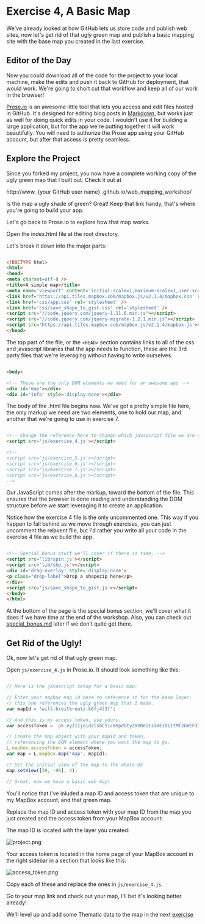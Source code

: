 # Exercise 4, A Basic Map

We've already looked at how GitHub lets us store code and publish web sites, now let's get rid of that ugly green map and publish a basic mapping site with the base map you created in the last exercise.

## Editor of the Day

Now you could download all of the code for the project to your local machine, make the edits and push it back to GitHub for deployment, that would work.  We're going to short cut that workflow and keep all of our work in the browser!

[Prose.io](http://www.prose.io) is an awesome little tool that lets you access and edit files hosted in GitHub.  It's designed for editing blog posts in [Markdown](https://en.wikipedia.org/wiki/Markdown), but works just as well for doing quick edits in your code.  I wouldn't use it for building a large application, but for the app we're putting together it will work beautifully.  You will need to authorize the Prose app using your GitHub account, but after that access is pretty seamless.

## Explore the Project

Since you forked my project, you now have a complete working copy of the ugly green map that I built out.  Check it out at

http://www. {your GitHub user name} .github.io/web_mapping_workshop/

Is the map a ugly shade of green?  Great!  Keep that link handy, that's where you're going to build your app.

Let's go back to Prose.io to explore how that map works.

Open the index.html file at the root directory.

Let's break it down into the major parts:

```html

<!DOCTYPE html>
<html>
<head>
<meta charset=utf-8 />
<title>A simple map</title>
<meta name='viewport' content='initial-scale=1,maximum-scale=1,user-scalable=no' />
<link href='https://api.tiles.mapbox.com/mapbox.js/v2.1.4/mapbox.css' rel='stylesheet' />
<link href='css/app.css' rel='stylesheet' />
<link href='css/save_shape_to_gist.css' rel='stylesheet' />
<script src="//code.jquery.com/jquery-1.11.0.min.js"></script>
<script src="//code.jquery.com/jquery-migrate-1.2.1.min.js"></script>
<script src='https://api.tiles.mapbox.com/mapbox.js/v2.1.4/mapbox.js'></script>
</head>

```

The top part of the file, or the `<HEAD>` section contains links to all of the css and javascript libraries that the app needs to function, these are the 3rd party files that we're leveraging without having to write ourselves.

```html

<body>

<!-- These are the only DOM elements we need for an awesome app -->
<div id='map'></div>
<div id='info' style='display:none'></div>

```

The body of the .html file begins now.  We've got a pretty simple file here, the only markup we need are two elements, one to hold our map, and another that we're going to use in exercise 7.

```html

<!-- Change the reference here to change which javascript file we are using in the app -->
<script src='js/exercise_4.js'></script>

<!--
<script src='js/exercise_5.js'></script>
<script src='js/exercise_6.js'></script>
<script src='js/exercise_7.js'></script>
<script src='js/exercise_8.js'></script>
-->

```

Our JavaScript comes after the markup, toward the bottom of the file.  This ensures that the browser is done reading and understanding the DOM structure before we start leveraging it to create an application.

Notice how the exercise 4 file is the only uncommented one.  This way if you happen to fall behind as we move through exercises, you can just uncomment the relavent file, but I'd rather you write all your code in the exercise 4 file as we build the app.

```html

<!-- Special bonus stuff we'll cover if there is time, -->
<script src='lib/spin.js'></script>
<script src='lib/shp.js'></script>
<div id='drag-overlay' style='display:none'>
<p class="drop-label">Drop a shapezip here</p>
</div>
<script src='js/save_shape_to_gist.js'></script>
</body>
</html>

```

At the bottom of the page is the special bonus section, we'll cover what it does if we have time at the end of the workshop. Also, you can check out [special_bonus.md](https://github.com/willbreitkreutz/web_mapping_workshop/blob/gh-pages/special_bonus.md) later if we don't quite get there.

## Get Rid of the Ugly!

Ok, now let's get rid of that ugly green map.

Open `js/exercise_4.js` in Prose.io.  It should look something like this:

```javascript

// Here is the javascript setup for a basic map:

// Enter your mapbox map id here to reference it for the base layer,
// this one references the ugly green map that I made.
var mapId = 'will-breitkreutz.k6fj4l3f';

// And this is my access token, use yours.
var accessToken = 'pk.eyJ1Ijoid2lsbC1icmVpdGtyZXV0eiIsImEiOiItMTJGWEF3In0.HEvuRMMVxBVR5-oDYvudxw';

// Create the map object with your mapId and token, 
// referencing the DOM element where you want the map to go.
L.mapbox.accessToken = accessToken;
var map = L.mapbox.map('map', mapId);

// Set the initial view of the map to the whole US
map.setView([39, -96], 4);

// Great, now we have a basic web map!

```

You'll notice that I've inluded a map ID and access token that are unique to my MapBox account, and that green map.

Replace the map ID and access token with your map ID from the map you just created and the access token from your MapBox account:

The map ID is located with the layer you created:

![project.png](https://github.com/willbreitkreutz/web_mapping_workshop/blob/gh-pages/img/project.png)

Your access token is located in the home page of your MapBox account in the right sidebar in a section that looks like this:

![access_token.png](https://github.com/willbreitkreutz/web_mapping_workshop/blob/gh-pages/img/access_token.png)

Copy each of these and replace the ones in `js/exercise_4.js`.

Go to your map link and check out your map, I'll bet it's looking better already!

We'll level up and add some Thematic data to the map in the next [exercise](https://github.com/willbreitkreutz/web_mapping_workshop/blob/gh-pages/exercise5_put_some_data_on_the_map.md)

